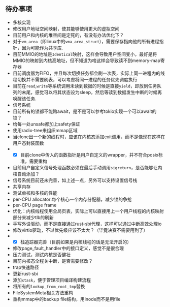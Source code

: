 ## 待办事项

- 多核实现
- 修改用户地址空间映射，使其能够使用更大的虚拟空间
- 目前用户和内核的堆空间是定死的，有没有办法优化下？
- 对于`vm_area`（即linux中的`vma_area_struct`），需要保存指向他的所有进程指针，因为可能作为共享库.
- 目前MMIO的地址是`Identical`映射，这样会导致用户空间变小，最好是将MMIO的映射到内核高地址，但不知道为啥这样会导致读不到memory-map寄存器
- 目前调度器为FIFO，并且每次切换任务都会刷一次表，实际上同一进程内的线程切换并不需要刷表，可以考虑将同一进程的任务优先调度执行
- 目前在`read`,`write`等系统调用未读到数据的时候是直接`yield`，即放到任务队列的末尾，感觉可以将其状态设为sleep，然后等读到数据发生中断的时候再唤醒该任务.
- 信号系统
- 目前所有的锁都不能跨await，是不是可以参考tokio实现一个可以await的锁？
- 给每一处unsafe都加上safety保证
- 使用radix-tree来组织mmap区域
- 当clone出一个新的线程时，应该在内核态添加exit调用，而不是像现在这样在用户态封装函数
- - [x] 目前clone中传入的函数指针是用户自定义的wrapper，并不符合posix标准，需要重构
- 目前用户自定义信号处理函数必须在最后手动调用`sigreturn`，是否能够让内核自动添加？
- 信号系统目前还未完善，如上述一点，另外可以支持设置信号栈
- 共享内存
- 测试单核和多核的性能
- per-CPU allocator:每个核心一个内存分配器，减少锁的争抢
- per-CPU page frame
- 优化：内核线程使用全局页表，实际上可以直接用上一个用户线程的内核映射部分来减少tlb的刷新
- 手写外设驱动，而不是直接通过rust-sbi代理，这样可以通过中断高效处理io
- 修改virtio驱动，不过优先级应该不太大？（毕竟决赛不需要用到了）
- - [x] 栈追踪器完善（目前如果是内核线程的话是无法开启的）
- 修改page_fault_handler中的接口定义，感觉不是很合理
- 压力测试，测试内核是否健壮
- 目前内核态全程关中断，是否需要修改？
- trap快速路径
- 更新rust-sbi
- 添加`xtask`，便于管理项目编译构建流程
- 将所有的`lookup_from_root_tmp`替换
- FileSystemMeta相关方法重构
- 重构mmap中的backup file结构，用inode而不是用file
